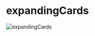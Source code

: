 # expandingCards

![expandingCards](https://user-images.githubusercontent.com/92905923/174526502-45867b56-3656-4186-acd7-0d66fc09f659.gif)
